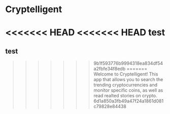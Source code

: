 # Cryptelligent

<<<<<<< HEAD
<<<<<<< HEAD
test
=======
## test
>>>>>>> 9b1f593776b9994318ea834df54a2fbfe34f8edb
=======
Welcome to Cryptelligent! This app that allows you to search the trending
cryptocurrencies and monitor specific coins, as well as read realted stories on crypto.
>>>>>>> 6d1a850a3fb49a47f24a1861d081c79828e84438
